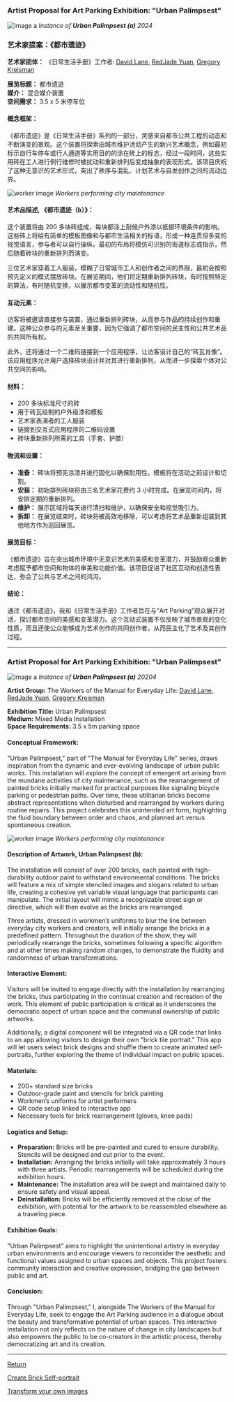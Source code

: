### Artist Proposal for Art Parking Exhibition: "Urban Palimpsest"

![image a](imagea.png "Title")
*Instance of **Urban Palimpsest (a)** 2024*

### 艺术家提案：《都市遗迹》

**艺术家团体：** 《日常生活手册》工作者:   [David Lane,](https://www.davidlaneartist.com/) [RedJade Yuan,](https://www.saatchiart.com/RedjadeYuan) [Gregory Kreisman](https://greggelong.github.io)

**展览标题：** 都市遗迹  
**媒介：** 混合媒介装置  
**空间需求：** 3.5 x 5 米停车位  

#### 概念框架：
《都市遗迹》是《日常生活手册》系列的一部分，灵感来自都市公共工程的动态和不断演变的景观。这个装置将探索由城市维护活动产生的新兴艺术概念，例如最初标示自行车停车或行人通道等实用目的的涂在砖上的标志，经过一段时间，这些实用砖在工人进行例行维修时被扰动和重新排列后变成抽象的表现形式。该项目庆祝了这种无意识的艺术形式，突出了秩序与混乱、计划艺术与自发创作之间的流动边界。

![worker image](contexts.png "Title")
*Workers performing city maintenance*

#### 艺术品描述, 《都市遗迹（b）》：
这个装置将由 200 多块砖组成，每块都涂上耐候户外漆以抵御环境条件的影响。这些砖上将绘有简单的模板图像和与都市生活相关的标语，形成一种连贯但多变的视觉语言，参与者可以自行操纵。最初的布局将模仿可识别的街道标志或指示，然后随着砖块的重新排列而演变。

三位艺术家穿着工人服装，模糊了日常城市工人和创作者之间的界限，最初会按照预先定义的模式摆放砖块。在展览期间，他们将定期重新排列砖块，有时按照特定的算法，有时随机变换，以展示都市变革的流动性和随机性。

#### 互动元素：
访客将被邀请直接参与装置，通过重新排列砖块，从而参与作品的持续创作和重建。这种公众参与的元素至关重要，因为它强调了都市空间的民主性和公共艺术品的共同所有权。

此外，还将通过一个二维码链接到一个应用程序，让访客设计自己的“砖瓦肖像”。该应用程序允许用户选择砖块设计并对其进行重新排列，从而进一步探索个体对公共空间的影响。

#### 材料：
- 200 多块标准尺寸的砖
- 用于砖瓦绘制的户外级漆和模板
- 艺术家表演者的工人服装
- 链接到交互式应用程序的二维码设置
- 砖块重新排列所需的工具（手套、护膝）

#### 物流和设置：
- **准备：** 砖块将预先涂漆并进行固化以确保耐用性。模板将在活动之前设计和切割。
- **安装：** 初始排列砖块将由三名艺术家花费约 3 小时完成。在展览时间内，将安排定期的重新排列。
- **维护：** 展示区域将每天进行清扫和维护，以确保安全和视觉吸引力。
- **拆卸：** 在展览结束时，砖块将被高效地移除，可以考虑将艺术品重新组装到其他地方作为巡回展览。

#### 展览目标：
《都市遗迹》旨在突出城市环境中无意识艺术的美感和变革潜力，并鼓励观众重新考虑赋予都市空间和物体的审美和功能价值。该项目促进了社区互动和创造性表达，弥合了公共与艺术之间的鸿沟。

#### 结论：
通过《都市遗迹》，我和《日常生活手册》工作者旨在与“Art Parking”观众展开对话，探讨都市空间的美感和变革潜力。这个互动式装置不仅反映了城市景观的变化性质，而且还使公众能够成为艺术创作的共同创作者，从而民主化了艺术及其创作过程。

---
### Artist Proposal for Art Parking Exhibition: "Urban Palimpsest"

![image a](imagea.png "Title")
*Instance of **Urban Palimpsest (a)** 20204*


**Artist Group:** The Workers of the Manual for Everyday Life: [David Lane,](https://www.davidlaneartist.com/) [RedJade Yuan,](https://www.saatchiart.com/RedjadeYuan) [Gregory Kreisman](https://greggelong.github.io) 

**Exhibition Title:** Urban Palimpsest  
**Medium:** Mixed Media Installation  
**Space Requirements:** 3.5 x 5m parking space  

#### Conceptual Framework:
"Urban Palimpsest," part of "The Manual for Everyday Life" series, draws inspiration from the dynamic and ever-evolving landscape of urban public works. This installation will explore the concept of emergent art arising from the mundane activities of city maintenance, such as the rearrangement of painted bricks initially marked for practical purposes like signaling bicycle parking or pedestrian paths. Over time, these utilitarian bricks become abstract representations when disturbed and rearranged by workers during routine repairs. This project celebrates this unintended art form, highlighting the fluid boundary between order and chaos, and planned art versus spontaneous creation.

![worker image](contexts.png "Title")
*Workers performing city maintenance*

#### Description of Artwork, Urban Palimpsest (b):
The installation will consist of over 200 bricks, each painted with high-durability outdoor paint to withstand environmental conditions. The bricks will feature a mix of simple stenciled images and slogans related to urban life, creating a cohesive yet variable visual language that participants can manipulate. The initial layout will mimic a recognizable street sign or directive, which will then evolve as the bricks are rearranged.

Three artists, dressed in workmen’s uniforms to blur the line between everyday city workers and creators, will initially arrange the bricks in a predefined pattern. Throughout the duration of the show, they will periodically rearrange the bricks, sometimes following a specific algorithm and at other times making random changes, to demonstrate the fluidity and randomness of urban transformations.

#### Interactive Element:
Visitors will be invited to engage directly with the installation by rearranging the bricks, thus participating in the continual creation and recreation of the work. This element of public participation is critical as it underscores the democratic aspect of urban space and the communal ownership of public artworks.

Additionally, a digital component will be integrated via a QR code that links to an app allowing visitors to design their own "brick tile portrait." This app will let users select brick designs and shuffle them to create animated self-portraits, further exploring the theme of individual impact on public spaces.

#### Materials:
- 200+ standard size bricks
- Outdoor-grade paint and stencils for brick painting
- Workmen’s uniforms for artist performers
- QR code setup linked to interactive app
- Necessary tools for brick rearrangement (gloves, knee pads)

#### Logistics and Setup:
- **Preparation:** Bricks will be pre-painted and cured to ensure durability. Stencils will be designed and cut prior to the event.
- **Installation:** Arranging the bricks initially will take approximately 3 hours with three artists. Periodic rearrangements will be scheduled during the exhibition hours.
- **Maintenance:** The installation area will be swept and maintained daily to ensure safety and visual appeal.
- **Deinstallation:** Bricks will be efficiently removed at the close of the exhibition, with potential for the artwork to be reassembled elsewhere as a traveling piece.

#### Exhibition Goals:
"Urban Palimpsest" aims to highlight the unintentional artistry in everyday urban environments and encourage viewers to reconsider the aesthetic and functional values assigned to urban spaces and objects. This project fosters community interaction and creative expression, bridging the gap between public and art.

#### Conclusion:
Through "Urban Palimpsest," I, alongside The Workers of the Manual for Everyday Life, seek to engage the Art Parking audience in a dialogue about the beauty and transformative potential of urban spaces. This interactive installation not only reflects on the nature of change in city landscapes but also empowers the public to be co-creators in the artistic process, thereby democratizing art and its creation.

---


[Return](https://greggelong.github.io/urban)

[Create Brick Self-portrait](https://greggelong.github.io/parking)

[Transform your own images](https://greggelong.github.io/parkingDrop)

